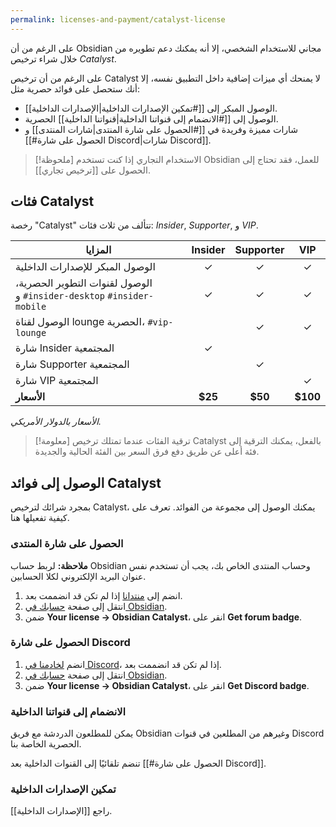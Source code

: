 ```yaml
---
permalink: licenses-and-payment/catalyst-license
---
```


على الرغم من أن Obsidian مجاني للاستخدام الشخصي، إلا أنه يمكنك دعم تطويره من خلال شراء ترخيص _Catalyst_.

على الرغم من أن ترخيص Catalyst لا يمنحك أي ميزات إضافية داخل التطبيق نفسه، إلا أنك ستحصل على فوائد حصرية مثل:

- الوصول المبكر إلى [[#تمكين الإصدارات الداخلية|الإصدارات الداخلية]].
- الوصول إلى [[#الانضمام إلى قنواتنا الداخلية|قنواتنا الداخلية]] الحصرية.
- شارات مميزة وفريدة في [[#الحصول على شارة المنتدى|شارات المنتدى]] و [[#الحصول على شارة Discord|شارات Discord]].

> [!ملحوظة] الاستخدام التجاري
> إذا كنت تستخدم Obsidian للعمل، فقد تحتاج إلى الحصول على [[ترخيص تجاري]].

## فئات Catalyst

رخصة "Catalyst" تتألف من ثلاث فئات: _Insider_, _Supporter_, و _VIP_.

| المزايا                                                                                                           | Insider | Supporter |   VIP    |
| ----------------------------------------------------------------------------------------------------------------- | :-----: | :-------: | :------: |
| الوصول المبكر للإصدارات الداخلية                                                                                  |    ✓    |     ✓     |    ✓     |
| الوصول لقنوات التطوير الحصرية، <code dir="ltr">\#insider-desktop</code> و <code dir="ltr">\#insider-mobile</code> |    ✓    |     ✓     |    ✓     |
| الوصول لقناة lounge الحصرية، <code dir="ltr">\#vip-lounge</code>                                                  |         |     ✓     |    ✓     |
| شارة Insider المجتمعية                                                                                            |    ✓    |           |          |
| شارة Supporter المجتمعية                                                                                          |         |     ✓     |          |
| شارة VIP المجتمعية                                                                                                |         |           |    ✓     |
| **الأسعار**                                                                                                       | **$25** |  **$50**  | **$100** |

_الأسعار بالدولار الأمريكي._

> [!معلومة] ترقية الفئات
> عندما تمتلك ترخيص Catalyst بالفعل، يمكنك الترقية إلى فئة أعلى عن طريق دفع فرق السعر بين الفئة الحالية والجديدة.

## الوصول إلى فوائد Catalyst

بمجرد شرائك لترخيص Catalyst، يمكنك الوصول إلى مجموعة من الفوائد. تعرف على كيفية تفعيلها هنا.

### الحصول على شارة المنتدى

**ملاحظة:** لربط حساب Obsidian وحساب المنتدى الخاص بك، يجب أن تستخدم نفس عنوان البريد الإلكتروني لكلا الحسابين.

1. انضم إلى [منتدانا](https://forum.obsidian.md) إذا لم تكن قد انضممت بعد.
2. انتقل إلى صفحة [حسابك في Obsidian](https://obsidian.md/account).
3. ضمن **Your license → Obsidian Catalyst**، انقر على **Get forum badge**.

### الحصول على شارة Discord

1. انضم [لخادمنا في Discord](https://discord.com/invite/veuWUTm)، إذا لم تكن قد انضممت بعد.
2. انتقل إلى صفحة [حسابك في Obsidian](https://obsidian.md/account).
3. ضمن **Your license → Obsidian Catalyst**، انقر على **Get Discord badge**.

### الانضمام إلى قنواتنا الداخلية

يمكن للمطلعون الدردشة مع فريق Obsidian وغيرهم من المطلعين في قنوات Discord الحصرية الخاصة بنا.

تنضم تلقائيًا إلى القنوات الداخلية بعد [[#الحصول على شارة Discord]].

### تمكين الإصدارات الداخلية

راجع [[الإصدارات الداخلية]].
